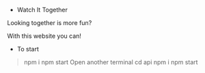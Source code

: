 - Watch It Together

Looking together is more fun? 

With this website you can!

- To start
> npm i
> npm start
Open another terminal
> cd api
> npm i
> npm start
